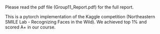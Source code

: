 Please read the pdf file (Group11_Report.pdf) for the full report.

This is a pytorch implementation of the Kaggle competition (Northeastern SMILE Lab - Recognizing Faces in the Wild). We achieved top 1% and scored A+ in our course.
